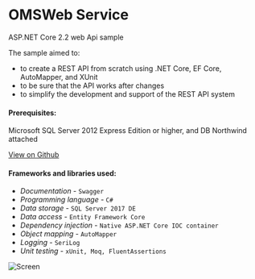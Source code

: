 # OMSWeb Service

ASP.NET Core 2.2 web Api sample

The sample aimed to:
- to create a REST API from scratch using .NET Core, EF Core, AutoMapper, and XUnit
- to be sure that the API works after changes
- to simplify the development and support of the REST API system

#### Prerequisites:
Microsoft SQL Server 2012 Express Edition or higher, and DB Northwind attached

[View on Github](https://github.com/StupeniNET/OMSWeb)

#### Frameworks and libraries used:
- *Documentation* - `Swagger`
- *Programming language* - `C#`
- *Data storage* - `SQL Server 2017 DE`
- *Data access* - `Entity Framework Core`
- *Dependency injection* - `Native ASP.NET Core IOC container` 
- *Object mapping* - `AutoMapper`
- *Logging* - `SeriLog`
- *Unit testing* - `xUnit, Moq, FluentAssertions`

![Screen](https://github.com/StupeniNET/OMSWeb/blob/master/OMSWeb/Screenshots/screen.PNG?raw=true)
